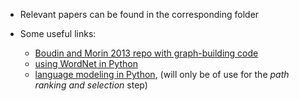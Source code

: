 * Relevant papers can be found in the corresponding folder

* Some useful links:

  * [Boudin and Morin 2013 repo with graph-building code](https://github.com/boudinfl/takahe)
  * [using WordNet in Python](http://www.nltk.org/howto/wordnet.html)
  * [language modeling in Python](http://www.nltk.org/api/nltk.model.html), (will only be of use for the *path ranking and selection* step)